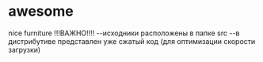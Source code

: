 # awesome
nice furniture
!!!ВАЖНО!!!! 
--исходники расположены в папке src 
--в дистрибутиве представлен уже сжатый код (для оптимизации скорости загрузки)
